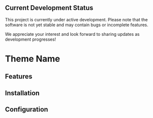 ## Current Development Status

This project is currently under active development. Please note that the software is not yet stable and may contain bugs or incomplete features.

We appreciate your interest and look forward to sharing updates as development progresses!


# Theme Name

## Features

## Installation

## Configuration
